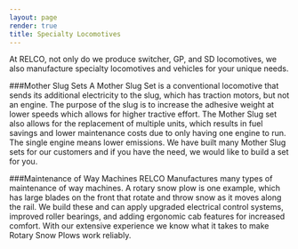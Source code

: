 ```yaml
---
layout: page
render: true
title: Specialty Locomotives
---
```

At RELCO, not only do we produce switcher, GP, and SD locomotives, we also manufacture specialty locomotives and vehicles for your unique needs.  

###Mother Slug Sets
A Mother Slug Set is a conventional locomotive that sends its additional electricity to the slug, which has traction motors, but not an engine. The purpose of the slug is to increase the adhesive weight at lower speeds which allows for higher tractive effort. The Mother Slug set also allows for the replacement of multiple units, which results in fuel savings and lower maintenance costs due to only having one engine to run. The single engine means lower emissions. We have built many Mother Slug sets for our customers and if you have the need, we would like to build a set for you.

###Maintenance of Way Machines
RELCO Manufactures many types of maintenance of way machines. A rotary snow plow is one example, which has large blades on the front that rotate and throw snow as it moves along the rail. We build these and can apply upgraded electrical control systems, improved roller bearings, and adding ergonomic cab features for increased comfort.  With our extensive experience we know what it takes to make Rotary Snow Plows work reliably.
